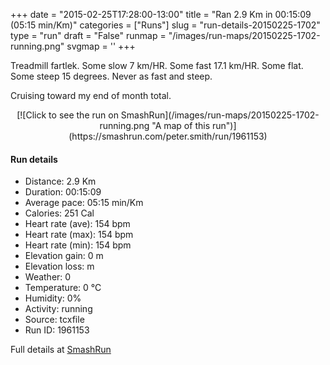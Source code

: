 +++
date = "2015-02-25T17:28:00-13:00"
title = "Ran 2.9 Km in 00:15:09 (05:15 min/Km)"
categories = ["Runs"]
slug = "run-details-20150225-1702"
type = "run"
draft = "False"
runmap = "/images/run-maps/20150225-1702-running.png"
svgmap = '<polyline points="">'
+++

Treadmill fartlek. Some slow 7 km/HR. Some fast 17.1 km/HR. Some flat.  Some steep 15 degrees.  Never as fast and steep. 

Cruising toward my end of month total. 



<!--more-->

<center>
[![Click to see the run on SmashRun](/images/run-maps/20150225-1702-running.png "A map of this run")](https://smashrun.com/peter.smith/run/1961153)
</center>

#### Run details

* Distance: 2.9 Km
* Duration: 00:15:09
* Average pace: 05:15 min/Km
* Calories: 251 Cal
* Heart rate (ave): 154 bpm
* Heart rate (max): 154 bpm
* Heart rate (min): 154 bpm
* Elevation gain: 0 m
* Elevation loss:  m
* Weather: 0
* Temperature: 0 &deg;C
* Humidity: 0%
* Activity: running
* Source: tcxfile
* Run ID: 1961153

Full details at [SmashRun](https://smashrun.com/peter.smith/run/1961153)